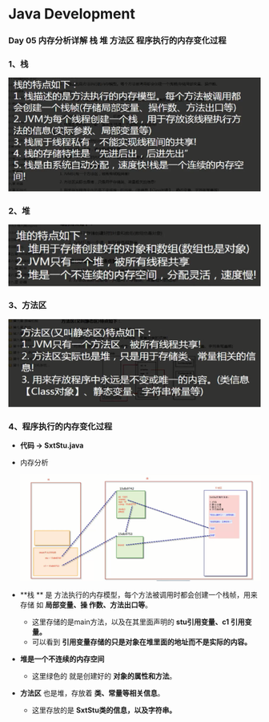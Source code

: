 # Java Development

### Day 05 内存分析详解 栈 堆 方法区 程序执行的内存变化过程



### 1、栈

![01](https://github.com/Minyonlew/Java_Backend_Development/blob/master/day05/Day05self_summary/01.png)



### 2、堆

![02](https://github.com/Minyonlew/Java_Backend_Development/blob/master/day05/Day05self_summary/02.png)



### 3、方法区

![03](https://github.com/Minyonlew/Java_Backend_Development/blob/master/day05/Day05self_summary/03.png)



### 4、程序执行的内存变化过程

- **代码 -> SxtStu.java**

- 内存分析

  ![04](https://github.com/Minyonlew/Java_Backend_Development/blob/master/day05/Day05self_summary/04.png)



- **栈 ** 是 方法执行的内存模型，每个方法被调用时都会创建一个栈帧，用来存储 如 **局部变量、操  		作数、方法出口等**。

  - 这里存储的是main方法，以及在其里面声明的 **stu引用变量、c1 引用变量。**
  - 可以看到 **引用变量存储的只是对象在堆里面的地址而不是实际的内容。**

  

- **堆是一个不连续的内存空间**

  - 这里绿色的 就是创建好的 **对象的属性和方法**。

    

- **方法区** 也是堆，存放着 **类、常量等相关信息**。

  - 这里存放的是 **SxtStu类的信息，以及字符串。**

  